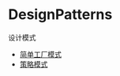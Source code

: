# DesignPatterns
设计模式

- [简单工厂模式](https://github.com/yzytmac/DesignPatterns/tree/master/src/com/yzy/example/factory)
- [策略模式](https://github.com/yzytmac/DesignPatterns/tree/master/src/com/yzy/example/factory)
